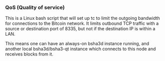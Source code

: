 ### QoS (Quality of service) ###

This is a Linux bash script that will set up tc to limit the outgoing bandwidth for connections to the Bitcoin network. It limits outbound TCP traffic with a source or destination port of 8335, but not if the destination IP is within a LAN.

This means one can have an always-on bsha3d instance running, and another local bsha3d/bsha3-qt instance which connects to this node and receives blocks from it.
